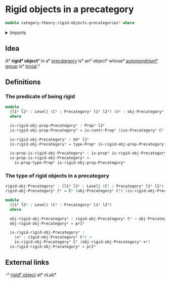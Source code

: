 # Rigid objects in a precategory

```agda
module category-theory.rigid-objects-precategoriesᵉ where
```

<details><summary>Imports</summary>

```agda
open import category-theory.isomorphisms-in-precategoriesᵉ
open import category-theory.precategoriesᵉ

open import foundation.contractible-typesᵉ
open import foundation.dependent-pair-typesᵉ
open import foundation.propositionsᵉ
open import foundation.universe-levelsᵉ
```

</details>

## Idea

Aᵉ **rigidᵉ object**ᵉ in aᵉ [precategory](category-theory.precategories.mdᵉ) isᵉ anᵉ
objectᵉ whoseᵉ [automorphismᵉ group](group-theory.automorphism-groups.mdᵉ) isᵉ
[trivial](group-theory.trivial-groups.md).ᵉ

## Definitions

### The predicate of being rigid

```agda
module _
  {l1ᵉ l2ᵉ : Level} (Cᵉ : Precategoryᵉ l1ᵉ l2ᵉ) (xᵉ : obj-Precategoryᵉ Cᵉ)
  where

  is-rigid-obj-prop-Precategoryᵉ : Propᵉ l2ᵉ
  is-rigid-obj-prop-Precategoryᵉ = is-contr-Propᵉ (iso-Precategoryᵉ Cᵉ xᵉ xᵉ)

  is-rigid-obj-Precategoryᵉ : UUᵉ l2ᵉ
  is-rigid-obj-Precategoryᵉ = type-Propᵉ is-rigid-obj-prop-Precategoryᵉ

  is-prop-is-rigid-obj-Precategoryᵉ : is-propᵉ is-rigid-obj-Precategoryᵉ
  is-prop-is-rigid-obj-Precategoryᵉ =
    is-prop-type-Propᵉ is-rigid-obj-prop-Precategoryᵉ
```

### The type of rigid objects in a precategory

```agda
rigid-obj-Precategoryᵉ : {l1ᵉ l2ᵉ : Level} (Cᵉ : Precategoryᵉ l1ᵉ l2ᵉ) → UUᵉ (l1ᵉ ⊔ l2ᵉ)
rigid-obj-Precategoryᵉ Cᵉ = Σᵉ (obj-Precategoryᵉ Cᵉ) (is-rigid-obj-Precategoryᵉ Cᵉ)

module _
  {l1ᵉ l2ᵉ : Level} (Cᵉ : Precategoryᵉ l1ᵉ l2ᵉ)
  where

  obj-rigid-obj-Precategoryᵉ : rigid-obj-Precategoryᵉ Cᵉ → obj-Precategoryᵉ Cᵉ
  obj-rigid-obj-Precategoryᵉ = pr1ᵉ

  is-rigid-rigid-obj-Precategoryᵉ :
    (xᵉ : rigid-obj-Precategoryᵉ Cᵉ) →
    is-rigid-obj-Precategoryᵉ Cᵉ (obj-rigid-obj-Precategoryᵉ xᵉ)
  is-rigid-rigid-obj-Precategoryᵉ = pr2ᵉ
```

## External links

-ᵉ [rigidᵉ object](https://ncatlab.org/nlab/show/rigid+objectᵉ) atᵉ $n$Labᵉ